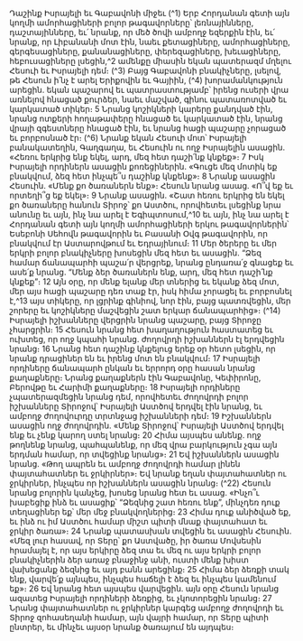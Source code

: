 
Դաշինք Իսրայելի եւ Գաբավոնի միջեւ
(^1) Երբ Հորդանան գետի այն կողմի ամորհացիների բոլոր թագավորները՝ լեռնայինները, դաշտայինները, եւ՛ նրանք,
որ մեծ ծովի ամբողջ եզերքին էին, եւ՛ նրանք, որ Լիբանանի մոտ էին, նաեւ քետացիները, ամորհացիները,
գերգեսացիները, քանանացիները, փերեզացիները, խեւացիները, հեբուսացիները լսեցին,^2 ամենքը միասին եկան
պատերազմ մղելու Հեսուի եւ Իսրայելի դեմ։
(^3) Բայց Գաբավոնի բնակիչները, լսելով, թե Հեսուն ի՛նչ է արել Երիքովին եւ Գայիին, (^4) խորամանկություն արեցին.
եկան պաշարով եւ պատրաստությամբ՝ իրենց ուսերի վրա առնելով հնացած քուրձեր, նաեւ մաշված, գինու
պատառոտված եւ կարկատած տիկեր։ 5 Նրանց կոշիկների կարերը քանդված էին, նրանց ոտքերի հողաթափերը
հնացած եւ կարկատած էին, նրանց վրայի զգեստները հնացած էին, եւ նրանց հացի պաշարը չորացած եւ բորբոսնած էր։
(^6) Նրանք եկան Հեսուի մոտ՝ Իսրայելի բանակատեղին, Գաղգաղա, եւ Հեսուին ու ողջ Իսրայելին ասացին. «Հեռու
երկրից ենք եկել, արդ, մեզ հետ դաշի՛նք կնքեք»։ 7 Իսկ Իսրայելի որդիներն ասացին քոռեցիներին. «Գուցե մեզ մոտիկ
եք բնակվում, ձեզ հետ ինչպե՞ս դաշինք կնքենք»։ 8 Նրանք ասացին Հեսուին. «Մենք քո ծառաներն ենք»։ Հեսուն նրանց
ասաց. «Ո՞վ եք եւ որտեղի՞ց եք եկել»։ 9 Նրանք ասացին. «Շատ հեռու երկրից են եկել քո ծառաները հանուն Տիրոջ՝ քո
Աստծու, որովհետեւ լսեցինք նրա անունը եւ այն, ինչ նա արել է Եգիպտոսում,^10 եւ այն, ինչ նա արել է Հորդանան գետի
այն կողմի ամորհացիների երկու թագավորներին՝ Եսեբոնի Սեհովն թագավորին եւ Բասանի Օվգ թագավորին, որ
բնակվում էր Աստարովթում եւ Եդրայինում։ 11 Մեր ծերերը եւ մեր երկրի բոլոր բնակիչները խոսեցին մեզ հետ եւ ասացին.
“Ձեզ համար ճանապարհի պաշա՛ր վերցրեք, նրանց ընդառա՛ջ գնացեք եւ ասե՛ք նրանց. “Մենք ձեր ծառաներն ենք, արդ,
մեզ հետ դաշի՛նք կնքեք”։ 12 Այն օրը, որ մենք ելանք մեր տներից եւ եկանք ձեզ մոտ, մեր այս հացի պաշարը դեռ տաք էր,
իսկ հիմա չորացել եւ բորբոսնել է,^13 այս տիկերը, որ լցրինք գինիով, նոր էին, բայց պատռվեցին, մեր շորերը եւ կոշիկները
մաշվեցին շատ երկար ճանապարհից»։
(^14) Իսրայելի իշխանները վերցրին նրանց պաշարը, բայց Տիրոջը չհարցրին։ 15 Հեսուն նրանց հետ խաղաղություն
հաստատեց եւ ուխտեց, որ ողջ կպահի նրանց. ժողովրդի իշխաններն էլ երդվեցին նրանց։ 16 Նրանց հետ դաշինք կնքելուց
երեք օր հետո լսեցին, որ նրանք դրացիներ են եւ իրենց մոտ են բնակվում։ 17 Իսրայելի որդիները ճանապարհ ընկան եւ
երրորդ օրը հասան նրանց քաղաքները։ Նրանց քաղաքներն էին Գաբավոնը, Կեփիրոնը, Բերովթը եւ Հարիմի
քաղաքները։ 18 Իսրայելի որդիները չպատերազմեցին նրանց դեմ, որովհետեւ ժողովրդի բոլոր իշխանները Տիրոջով՝
Իսրայելի Աստծով երդվել էին նրանց, եւ ամբողջ ժողովուրդը տրտնջաց իշխանների դեմ։ 19 Իշխաններն ասացին ողջ
ժողովրդին. «Մենք Տիրոջով՝ Իսրայելի Աստծով երդվել ենք եւ չենք կարող ստել նրանց։ 20 Հիմա այսպես անենք. ողջ
թողնենք նրանց, պահպանենք, որ մեզ վրա բարկություն չգա այն երդման համար, որ տվեցինք նրանց»։ 21 Եվ իշխաններն
ասացին նրանց. «Թող ապրեն եւ ամբողջ ժողովրդի համար լինեն փայտահատներ եւ ջրկիրներ»։ Եվ նրանք եղան
փայտահատներ ու ջրկիրներ, ինչպես որ իշխաններն ասացին նրանց։
(^22) Հեսուն նրանց բոլորին կանչեց, խոսեց նրանց հետ եւ ասաց. «Ինչո՞ւ խաբեցիք ինձ եւ ասացիք՝ “Ձեզնից շատ հեռու
ենք”, մինչդեռ դուք տեղացիներ եք՝ մեր մեջ բնակվողներից։ 23 Հիմա դուք անիծված եք, եւ ինձ ու իմ Աստծու համար
միշտ պիտի մնաք փայտահատ եւ ջրկիր ծառա»։ 24 Նրանք պատասխան տվեցին եւ ասացին Հեսուին. «Մեզ լուր հասավ,
որ Տերը՝ քո Աստվածը, իր ծառա Մովսեսին հրամայել է, որ այս երկիրը ձեզ տա եւ մեզ ու այս երկրի բոլոր բնակիչներին
ձեր առաջ բնաջինջ անի, ուստի մենք խիստ վախեցանք ձեզնից եւ այդ բանն արեցինք։ 25 Հիմա ձեր ձեռքի տակ ենք,
վարվե՛ք այնպես, ինչպես հաճելի է ձեզ եւ ինչպես կամենում եք»։ 26 Եվ նրանց հետ այսպես վարվեցին. այն օրը Հեսուն
նրանց ազատեց Իսրայելի որդիների ձեռքից, եւ չկոտորեցին նրանց։ 27 Նրանց փայտահատներ ու ջրկիրներ կարգեց
ամբողջ ժողովրդի եւ Տիրոջ զոհասեղանի համար, այն վայրի համար, որ Տերը պիտի ընտրեր, եւ մինչեւ այսօր նրանք
ծառայում են այդպես։
